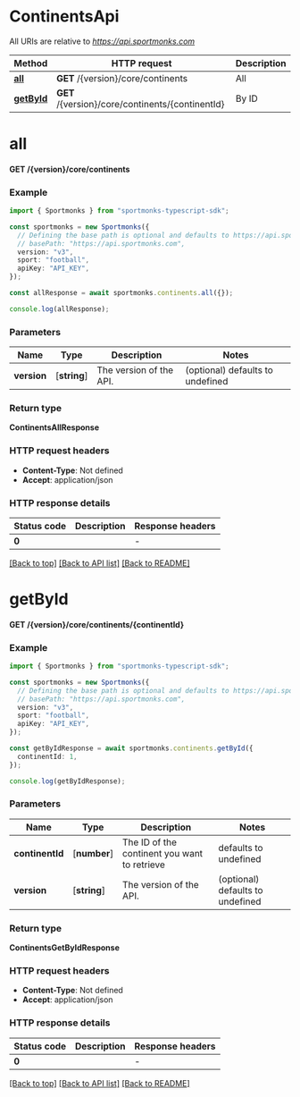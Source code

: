# ContinentsApi

All URIs are relative to *https://api.sportmonks.com*

Method | HTTP request | Description
------------- | ------------- | -------------
[**all**](ContinentsApi.md#all) | **GET** /{version}/core/continents | All
[**getById**](ContinentsApi.md#getById) | **GET** /{version}/core/continents/{continentId} | By ID


# **all**

#### **GET** /{version}/core/continents


### Example


```typescript
import { Sportmonks } from "sportmonks-typescript-sdk";

const sportmonks = new Sportmonks({
  // Defining the base path is optional and defaults to https://api.sportmonks.com
  // basePath: "https://api.sportmonks.com",
  version: "v3",
  sport: "football",
  apiKey: "API_KEY",
});

const allResponse = await sportmonks.continents.all({});

console.log(allResponse);
```


### Parameters

Name | Type | Description  | Notes
------------- | ------------- | ------------- | -------------
 **version** | [**string**] | The version of the API. | (optional) defaults to undefined


### Return type

**ContinentsAllResponse**

### HTTP request headers

 - **Content-Type**: Not defined
 - **Accept**: application/json


### HTTP response details
| Status code | Description | Response headers |
|-------------|-------------|------------------|
**0** |  |  -  |

[[Back to top]](#) [[Back to API list]](../README.md#documentation-for-api-endpoints) [[Back to README]](../README.md)

# **getById**

#### **GET** /{version}/core/continents/{continentId}


### Example


```typescript
import { Sportmonks } from "sportmonks-typescript-sdk";

const sportmonks = new Sportmonks({
  // Defining the base path is optional and defaults to https://api.sportmonks.com
  // basePath: "https://api.sportmonks.com",
  version: "v3",
  sport: "football",
  apiKey: "API_KEY",
});

const getByIdResponse = await sportmonks.continents.getById({
  continentId: 1,
});

console.log(getByIdResponse);
```


### Parameters

Name | Type | Description  | Notes
------------- | ------------- | ------------- | -------------
 **continentId** | [**number**] | The ID of the continent you want to retrieve | defaults to undefined
 **version** | [**string**] | The version of the API. | (optional) defaults to undefined


### Return type

**ContinentsGetByIdResponse**

### HTTP request headers

 - **Content-Type**: Not defined
 - **Accept**: application/json


### HTTP response details
| Status code | Description | Response headers |
|-------------|-------------|------------------|
**0** |  |  -  |

[[Back to top]](#) [[Back to API list]](../README.md#documentation-for-api-endpoints) [[Back to README]](../README.md)


